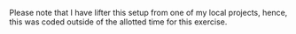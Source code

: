 Please note that I have lifter this setup from one of my local projects, hence, this was 
coded outside of the allotted time for this exercise.